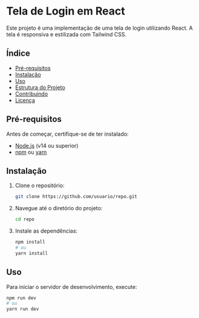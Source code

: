# Tela de Login em React

Este projeto é uma implementação de uma tela de login utilizando React. A tela é responsiva e estilizada com Tailwind CSS.

## Índice

- [Pré-requisitos](conhecimento )
- [Instalação](#instalação)
- [Uso](#uso)
- [Estrutura do Projeto](#estrutura-do-projeto)
- [Contribuindo](#contribuindo)
- [Licença](#licença)

## Pré-requisitos

Antes de começar, certifique-se de ter instalado:

- [Node.js](https://nodejs.org/) (v14 ou superior)
- [npm](https://www.npmjs.com/) ou [yarn](https://yarnpkg.com/)

## Instalação

1. Clone o repositório:
    ```bash
    git clone https://github.com/usuario/repo.git
    ```
2. Navegue até o diretório do projeto:
    ```bash
    cd repo
    ```
3. Instale as dependências:
    ```bash
    npm install
    # ou
    yarn install
    ```

## Uso

Para iniciar o servidor de desenvolvimento, execute:
```bash
npm run dev
# ou
yarn run dev
